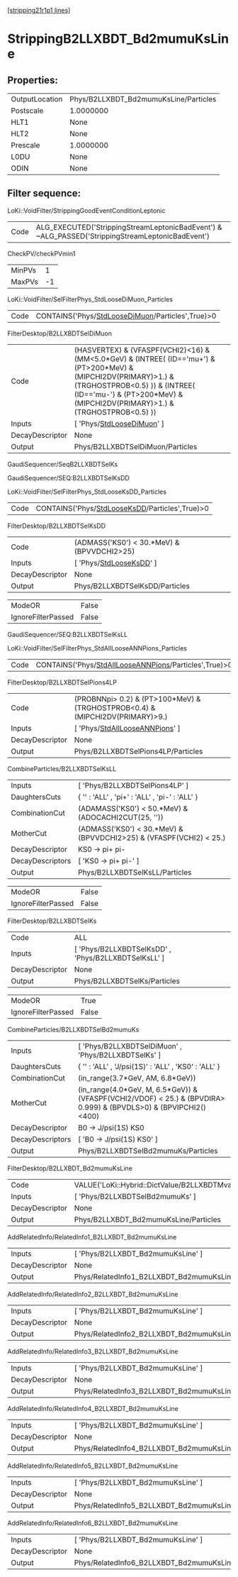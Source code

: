 [[stripping21r1p1 lines]](./stripping21r1p1-index)

# StrippingB2LLXBDT_Bd2mumuKsLine

## Properties:

|                |                                       |
|----------------|---------------------------------------|
| OutputLocation | Phys/B2LLXBDT_Bd2mumuKsLine/Particles |
| Postscale      | 1.0000000                             |
| HLT1           | None                                  |
| HLT2           | None                                  |
| Prescale       | 1.0000000                             |
| L0DU           | None                                  |
| ODIN           | None                                  |

## Filter sequence:

LoKi::VoidFilter/StrippingGoodEventConditionLeptonic

|      |                                                                                                  |
|------|--------------------------------------------------------------------------------------------------|
| Code | ALG_EXECUTED('StrippingStreamLeptonicBadEvent') & ~ALG_PASSED('StrippingStreamLeptonicBadEvent') |

CheckPV/checkPVmin1

|        |     |
|--------|-----|
| MinPVs | 1   |
| MaxPVs | -1  |

LoKi::VoidFilter/SelFilterPhys_StdLooseDiMuon_Particles

|      |                                                                                                       |
|------|-------------------------------------------------------------------------------------------------------|
| Code | CONTAINS('Phys/[StdLooseDiMuon](./stripping21r1p1-commonparticles-stdloosedimuon)/Particles',True)\>0 |

FilterDesktop/B2LLXBDTSelDiMuon

|                 |                                                                                                                                                                                                                                          |
|-----------------|------------------------------------------------------------------------------------------------------------------------------------------------------------------------------------------------------------------------------------------|
| Code            | (HASVERTEX) & (VFASPF(VCHI2)\<16) & (MM\<5.0\*GeV) & (INTREE( (ID=='mu+') & (PT\>200\*MeV) & (MIPCHI2DV(PRIMARY)\>1.) & (TRGHOSTPROB\<0.5) )) & (INTREE( (ID=='mu-') & (PT\>200\*MeV) & (MIPCHI2DV(PRIMARY)\>1.) & (TRGHOSTPROB\<0.5) )) |
| Inputs          | [ 'Phys/[StdLooseDiMuon](./stripping21r1p1-commonparticles-stdloosedimuon)' ]                                                                                                                                                          |
| DecayDescriptor | None                                                                                                                                                                                                                                     |
| Output          | Phys/B2LLXBDTSelDiMuon/Particles                                                                                                                                                                                                         |

GaudiSequencer/SeqB2LLXBDTSelKs

GaudiSequencer/SEQ:B2LLXBDTSelKsDD

LoKi::VoidFilter/SelFilterPhys_StdLooseKsDD_Particles

|      |                                                                                                   |
|------|---------------------------------------------------------------------------------------------------|
| Code | CONTAINS('Phys/[StdLooseKsDD](./stripping21r1p1-commonparticles-stdlooseksdd)/Particles',True)\>0 |

FilterDesktop/B2LLXBDTSelKsDD

|                 |                                                                             |
|-----------------|-----------------------------------------------------------------------------|
| Code            | (ADMASS('KS0') \< 30.\*MeV) & (BPVVDCHI2\>25)                               |
| Inputs          | [ 'Phys/[StdLooseKsDD](./stripping21r1p1-commonparticles-stdlooseksdd)' ] |
| DecayDescriptor | None                                                                        |
| Output          | Phys/B2LLXBDTSelKsDD/Particles                                              |

|                    |       |
|--------------------|-------|
| ModeOR             | False |
| IgnoreFilterPassed | False |

GaudiSequencer/SEQ:B2LLXBDTSelKsLL

LoKi::VoidFilter/SelFilterPhys_StdAllLooseANNPions_Particles

|      |                                                                                                                 |
|------|-----------------------------------------------------------------------------------------------------------------|
| Code | CONTAINS('Phys/[StdAllLooseANNPions](./stripping21r1p1-commonparticles-stdalllooseannpions)/Particles',True)\>0 |

FilterDesktop/B2LLXBDTSelPions4LP

|                 |                                                                                           |
|-----------------|-------------------------------------------------------------------------------------------|
| Code            | (PROBNNpi\> 0.2) & (PT\>100\*MeV) & (TRGHOSTPROB\<0.4) & (MIPCHI2DV(PRIMARY)\>9.)         |
| Inputs          | [ 'Phys/[StdAllLooseANNPions](./stripping21r1p1-commonparticles-stdalllooseannpions)' ] |
| DecayDescriptor | None                                                                                      |
| Output          | Phys/B2LLXBDTSelPions4LP/Particles                                                        |

CombineParticles/B2LLXBDTSelKsLL

|                  |                                                                        |
|------------------|------------------------------------------------------------------------|
| Inputs           | [ 'Phys/B2LLXBDTSelPions4LP' ]                                       |
| DaughtersCuts    | { '' : 'ALL' , 'pi+' : 'ALL' , 'pi-' : 'ALL' }                         |
| CombinationCut   | (ADAMASS('KS0') \< 50.\*MeV) & (ADOCACHI2CUT(25, ''))                  |
| MotherCut        | (ADMASS('KS0') \< 30.\*MeV) & (BPVVDCHI2\>25) & (VFASPF(VCHI2) \< 25.) |
| DecayDescriptor  | KS0 -\> pi+ pi-                                                        |
| DecayDescriptors | [ 'KS0 -\> pi+ pi-' ]                                                |
| Output           | Phys/B2LLXBDTSelKsLL/Particles                                         |

|                    |       |
|--------------------|-------|
| ModeOR             | False |
| IgnoreFilterPassed | False |

FilterDesktop/B2LLXBDTSelKs

|                 |                                                       |
|-----------------|-------------------------------------------------------|
| Code            | ALL                                                   |
| Inputs          | [ 'Phys/B2LLXBDTSelKsDD' , 'Phys/B2LLXBDTSelKsLL' ] |
| DecayDescriptor | None                                                  |
| Output          | Phys/B2LLXBDTSelKs/Particles                          |

|                    |       |
|--------------------|-------|
| ModeOR             | True  |
| IgnoreFilterPassed | False |

CombineParticles/B2LLXBDTSelBd2mumuKs

|                  |                                                                                                                        |
|------------------|------------------------------------------------------------------------------------------------------------------------|
| Inputs           | [ 'Phys/B2LLXBDTSelDiMuon' , 'Phys/B2LLXBDTSelKs' ]                                                                  |
| DaughtersCuts    | { '' : 'ALL' , 'J/psi(1S)' : 'ALL' , 'KS0' : 'ALL' }                                                                   |
| CombinationCut   | (in_range(3.7\*GeV, AM, 6.8\*GeV))                                                                                     |
| MotherCut        | (in_range(4.0\*GeV, M, 6.5\*GeV)) & (VFASPF(VCHI2/VDOF) \< 25.) & (BPVDIRA\> 0.999) & (BPVDLS\>0) & (BPVIPCHI2()\<400) |
| DecayDescriptor  | B0 -\> J/psi(1S) KS0                                                                                                   |
| DecayDescriptors | [ 'B0 -\> J/psi(1S) KS0' ]                                                                                           |
| Output           | Phys/B2LLXBDTSelBd2mumuKs/Particles                                                                                    |

FilterDesktop/B2LLXBDT_Bd2mumuKsLine

|                 |                                                              |
|-----------------|--------------------------------------------------------------|
| Code            | VALUE('LoKi::Hybrid::DictValue/B2LLXBDTMvaBd2mumuKs')\>-0.07 |
| Inputs          | [ 'Phys/B2LLXBDTSelBd2mumuKs' ]                            |
| DecayDescriptor | None                                                         |
| Output          | Phys/B2LLXBDT_Bd2mumuKsLine/Particles                        |

AddRelatedInfo/RelatedInfo1_B2LLXBDT_Bd2mumuKsLine

|                 |                                                    |
|-----------------|----------------------------------------------------|
| Inputs          | [ 'Phys/B2LLXBDT_Bd2mumuKsLine' ]                |
| DecayDescriptor | None                                               |
| Output          | Phys/RelatedInfo1_B2LLXBDT_Bd2mumuKsLine/Particles |

AddRelatedInfo/RelatedInfo2_B2LLXBDT_Bd2mumuKsLine

|                 |                                                    |
|-----------------|----------------------------------------------------|
| Inputs          | [ 'Phys/B2LLXBDT_Bd2mumuKsLine' ]                |
| DecayDescriptor | None                                               |
| Output          | Phys/RelatedInfo2_B2LLXBDT_Bd2mumuKsLine/Particles |

AddRelatedInfo/RelatedInfo3_B2LLXBDT_Bd2mumuKsLine

|                 |                                                    |
|-----------------|----------------------------------------------------|
| Inputs          | [ 'Phys/B2LLXBDT_Bd2mumuKsLine' ]                |
| DecayDescriptor | None                                               |
| Output          | Phys/RelatedInfo3_B2LLXBDT_Bd2mumuKsLine/Particles |

AddRelatedInfo/RelatedInfo4_B2LLXBDT_Bd2mumuKsLine

|                 |                                                    |
|-----------------|----------------------------------------------------|
| Inputs          | [ 'Phys/B2LLXBDT_Bd2mumuKsLine' ]                |
| DecayDescriptor | None                                               |
| Output          | Phys/RelatedInfo4_B2LLXBDT_Bd2mumuKsLine/Particles |

AddRelatedInfo/RelatedInfo5_B2LLXBDT_Bd2mumuKsLine

|                 |                                                    |
|-----------------|----------------------------------------------------|
| Inputs          | [ 'Phys/B2LLXBDT_Bd2mumuKsLine' ]                |
| DecayDescriptor | None                                               |
| Output          | Phys/RelatedInfo5_B2LLXBDT_Bd2mumuKsLine/Particles |

AddRelatedInfo/RelatedInfo6_B2LLXBDT_Bd2mumuKsLine

|                 |                                                    |
|-----------------|----------------------------------------------------|
| Inputs          | [ 'Phys/B2LLXBDT_Bd2mumuKsLine' ]                |
| DecayDescriptor | None                                               |
| Output          | Phys/RelatedInfo6_B2LLXBDT_Bd2mumuKsLine/Particles |

